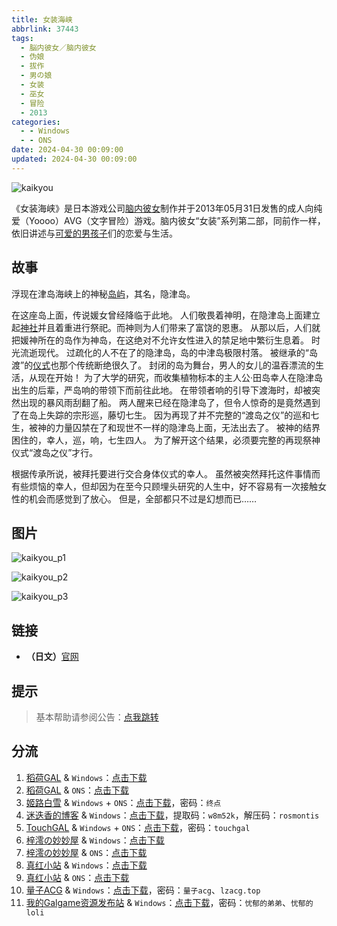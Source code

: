 ```yaml
---
title: 女装海峡
abbrlink: 37443
tags:
  - 脳内彼女／脑内彼女
  - 伪娘
  - 拔作
  - 男の娘
  - 女装
  - 巫女
  - 冒险
  - 2013
categories:
  - - Windows
  - - ONS
date: 2024-04-30 00:09:00
updated: 2024-04-30 00:09:00
---
```


![kaikyou](https://static.saop.cc/vns/img/kaikyou.webp)

《女装海峡》是日本游戏公司[脑内彼女](https://zh.moegirl.org.cn/脑内彼女)制作并于2013年05月31日发售的成人向纯爱（Yoooo）AVG（文字冒险）游戏。脑内彼女“女装”系列第二部，同前作一样，依旧讲述与[可爱的男孩子](https://zh.moegirl.org.cn/伪娘)们的恋爱与生活。

<!-- more -->

## 故事

浮现在津岛海峡上的神秘[岛屿](https://zh.moegirl.org.cn/岛屿)，其名，隐津岛。

在这座岛上面，传说媛女曾经降临于此地。
人们敬畏着神明，在隐津岛上面建立起[神社](https://zh.moegirl.org.cn/神社)并且着重进行祭祀。而神则为人们带来了富饶的恩惠。
从那以后，人们就把媛神所在的岛作为神岛，在这绝对不允许女性进入的禁足地中繁衍生息着。
时光流逝现代。
过疏化的人不在了的隐津岛，岛的中津岛极限村落。
被继承的“岛渡”的[仪式](https://zh.moegirl.org.cn/仪式)也那个传统断绝很久了。
封闭的岛为舞台，男人的女儿的温吞漂流的生活，从现在开始！
为了大学的研究，而收集植物标本的主人公·田岛幸人在隐津岛出生的后辈，严岛响的带领下而前往此地。
在带领者响的引导下渡海时，却被突然出现的暴风雨刮翻了船。
两人醒来已经在隐津岛了，但令人惊奇的是竟然遇到了在岛上失踪的宗形巡，藤切七生。
因为再现了并不完整的“渡岛之仪”的巡和七生，被神的力量囚禁在了和现世不一样的隐津岛上面，无法出去了。
被神的结界困住的，幸人，巡，响，七生四人。
为了解开这个结果，必须要完整的再现祭神仪式“渡岛之仪”才行。

根据传承所说，被拜托要进行交合身体仪式的幸人。
虽然被突然拜托这件事情而有些烦恼的幸人，但却因为在至今只顾埋头研究的人生中，好不容易有一次接触女性的机会而感觉到了放心。
但是，全部都只不过是幻想而已……

## 图片

![kaikyou_p1](https://static.saop.cc/vns/img/kaikyou_p1.webp)

![kaikyou_p2](https://static.saop.cc/vns/img/kaikyou_p2.webp)

![kaikyou_p3](https://static.saop.cc/vns/img/kaikyou_p3.webp)

## 链接

- **（日文）**[官网](https://www.noukano.com/kaikyou/)

## 提示

> 基本帮助请参阅公告：[点我跳转](/p/announcement/)

## 分流

1. [稻荷GAL](https://inarigal.com/) & `Windows`：[点击下载](https://inarigal.com/detail/2581)
2. [稻荷GAL](https://inarigal.com/) & `ONS`：[点击下载](https://inarigal.com/detail/2804)
3. [姬路白雪](https://pan.jlbx.xyz/) & `Windows` + `ONS`：[点击下载](https://pan.jlbx.xyz/?s=%E5%A5%B3%E8%A3%85%E6%B5%B7%E5%B3%A1)，密码：`终点`
4. [迷迭香的博客](https://rosmontis.com/) & `Windows`：[点击下载](https://azure-drive.rosmontis.com/s/Bn0Cq)，提取码：`w8m52k`，解压码：`rosmontis`
5. [TouchGAL](https://www.touchgal.us/) & `Windows` + `ONS`：[点击下载](https://pan.touchgal.net/s/v39uW)，密码：`touchgal`
6. [梓澪の妙妙屋](https://zi0.cc/) & `Windows`：[点击下载](https://zi0.cc/d/%60%E3%80%90%E5%90%88%E9%9B%86%E7%B3%BB%E5%88%97%E3%80%91/%E6%B1%89%E5%8C%96galgame%E4%BC%9A%E7%A4%BE%E5%90%88%E9%9B%86/%E6%B1%89%E5%8C%96%E4%BC%9A%E7%A4%BE%E5%90%88%E9%9B%86%E9%83%A8%E5%88%86%20part5/Base%20Unit/%5B130531%5D%5B%E8%84%B3%E5%86%85%E5%BD%BC%E5%A5%B3%5D%20%E5%A5%B3%E8%A3%85%E6%B5%B7%E5%B3%A1.rar?sign=C8R8J3qy-x58-AMy8LSxIAsDy4grxHJkBvp0B6xg8oY=:0)
7. [梓澪の妙妙屋](https://zi0.cc/) & `ONS`：[点击下载](https://zi0.cc/d/%60%E3%80%90%E5%BD%92%20%E6%A1%A3%E3%80%91/%E3%80%90ONS%E5%90%88%E9%9B%86%E3%80%91/%5B%E8%84%B3%E5%86%85%E5%BD%BC%E5%A5%B3%5D%E5%A5%B3%E8%A3%85%E6%B5%B7%E5%B3%A1.7z?sign=hz6auvGZ8mcHsqDwa5uuzgN0cLX4lBOJ_wxXDUOkcN8=:0)
8. [真红小站](https://www.shinnku.com/) & `Windows`：[点击下载](https://www.shinnku.com/api/download/0/win/%E5%A5%B3%E8%A3%85%E6%B5%B7%E5%B3%A1.7z)
9. [真红小站](https://www.shinnku.com/) & `ONS`：[点击下载](https://www.shinnku.com/api/download/0/ons/%E5%A5%B3%E8%A3%85%E6%B5%B7%E5%B3%A1.zip)
10. [量子ACG](https://lzacg.org/) & `Windows`：[点击下载](https://lzacg.org/3535)，密码：`量子acg`、`lzacg.top`
11. [我的Galgame资源发布站](https://www.ttloli.com/) & `Windows`：[点击下载](https://www.ttloli.com/nvzhuanghaixia.html)，密码：`忧郁的弟弟`、`忧郁的loli`
